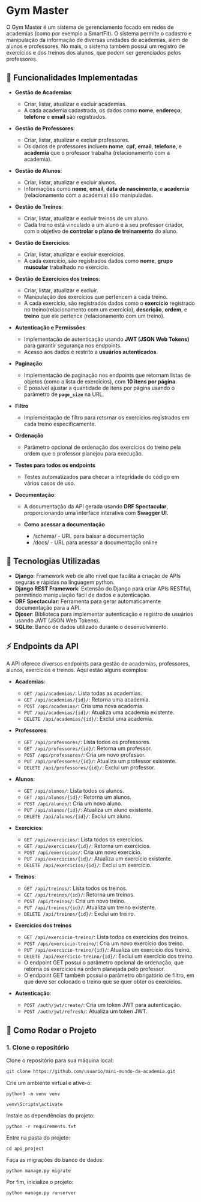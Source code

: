 # **Gym Master**

O Gym Master é um sistema de gerenciamento focado em redes de academias (como por exemplo a SmartFit). O sistema permite o cadastro e manipulação da informação de diversas unidades de academias, além de alunos e professores. No mais, o sistema também possui um registro de exercícios e dos treinos dos alunos, que podem ser gerenciados pelos professores.

## 🧩 **Funcionalidades Implementadas**

- **Gestão de Academias**:
  - Criar, listar, atualizar e excluir academias.
  - A cada academia cadastrada, os dados como **nome**, **endereço**, **telefone** e **email** são registrados.

- **Gestão de Professores**:
  - Criar, listar, atualizar e excluir professores.
  - Os dados de professores incluem **nome**, **cpf**, **email**, **telefone**, e **academia** que o professor trabalha (relacionamento com a academia).

- **Gestão de Alunos**:
  - Criar, listar, atualizar e excluir alunos.
  - Informações como **nome**, **email**, **data de nascimento**, e **academia** (relacionamento com a academia) são manipuladas.

- **Gestão de Treinos**:
  - Criar, listar, atualizar e excluir treinos de um aluno.
  - Cada treino está vinculado a um aluno e a seu professor criador, com o objetivo de **controlar o plano de treinamento** do aluno.
 
- **Gestão de Exercícios**:
  - Criar, listar, atualizar e excluir exercícios.
  - A cada exercício, são registrados dados como **nome**, **grupo muscular** trabalhado no exercício.

- **Gestão de Exercícios dos treinos**:
  - Criar, listar, atualizar e excluir.
  - Manipulação dos exercícios que pertencem a cada treino.
  - A cada exercício, são registrados dados como o **exercício** registrado no treino(relacionamento com um exercício), **descrição**, **ordem**, e **treino** que ele pertence (relacionamento com um treino).
 
- **Autenticação e Permissões**:
  - Implementação de autenticação usando **JWT (JSON Web Tokens)** para garantir segurança nos endpoints.
  - Acesso aos dados é restrito a **usuários autenticados**.

- **Paginação**:
  - Implementação de paginação nos endpoints que retornam listas de objetos (como a lista de exercícios), com **10 itens por página**.
  - É possível ajustar a quantidade de itens por página usando o parâmetro de **`page_size`** na URL.
 
- **Filtro**
  - Implementação de filtro para retornar os exercícios registrados em cada treino especificamente.
 
- **Ordenação**
  - Parâmetro opcional de ordenação dos exercícios do treino pela ordem que o professor planejou para execução.

- **Testes para todos os endpoints**
  - Testes automatizados para checar a integridade do código em vários casos de uso.

- **Documentação**:
  - A documentação da API gerada usando **DRF Spectacular**, proporcionando uma interface interativa com **Swagger UI**.

  - **Como acessar a documentação**
    - /schema/ - URL para baixar a documentação
    - /docs/ - URL para acessar a documentação online


## 🚀 **Tecnologias Utilizadas**

- **Django**: Framework web de alto nível que facilita a criação de APIs seguras e rápidas na linguagem python.
- **Django REST Framework**: Extensão do Django para criar APIs RESTful, permitindo manipulação fácil de dados e autenticação.
- **DRF Spectacular**: Ferramenta para gerar automaticamente documentação para a API.
- **Djoser**: Biblioteca para implementar autenticação e registro de usuários usando JWT (JSON Web Tokens).
- **SQLite**: Banco de dados utilizado durante o desenvolvimento.
  
## ⚡ **Endpoints da API**

A API oferece diversos endpoints para gestão de academias, professores, alunos, exercícios e treinos. Aqui estão alguns exemplos:

- **Academias**:
  - `GET /api/academias/`: Lista todas as academias.
  - `GET /api/academias/{id}/`: Retorna uma academia.
  - `POST /api/academias/`: Cria uma nova academia.
  - `PUT /api/academias/{id}/`: Atualiza uma academia existente.
  - `DELETE /api/academias/{id}/`: Exclui uma academia.

- **Professores**:
  - `GET /api/professores/`: Lista todos os professores.
  - `GET /api/professores/{id}/`: Retorna um professor.
  - `POST /api/professores/`: Cria um novo professor.
  - `PUT /api/professores/{id}/`: Atualiza um professor existente.
  - `DELETE /api/professores/{id}/`: Exclui um professor.

- **Alunos**:
  - `GET /api/alunos/`: Lista todos os alunos.
  - `GET /api/alunos/{id}/`: Retorna um alunos.
  - `POST /api/alunos/`: Cria um novo aluno.
  - `PUT /api/alunos/{id}/`: Atualiza um aluno existente.
  - `DELETE /api/alunos/{id}/`: Exclui um aluno.

- **Exercícios**:
  - `GET /api/exercicios/`: Lista todos os exercícios.
  - `GET /api/exercicios/{id}/`: Retorna um exercícios.
  - `POST /api/exercicios/`: Cria um novo exercício.
  - `PUT /api/exercicios/{id}/`: Atualiza um exercício existente.
  - `DELETE /api/exercicios/{id}/`: Exclui um exercício.

- **Treinos**:
  - `GET /api/treinos/`: Lista todos os treinos.
  - `GET /api/treinos/{id}/`: Retorna um treinos.
  - `POST /api/treinos/`: Cria um novo treino.
  - `PUT /api/treinos/{id}/`: Atualiza um treino existente.
  - `DELETE /api/treinos/{id}/`: Exclui um treino.
 
- **Exercícios dos treinos**
  - `GET /api/exercicio-treino/`: Lista todos os exercícios dos treinos.
  - `POST /api/exercicio-treino/`: Cria um novo exercício dos treino.
  - `PUT /api/exercicio-treino/{id}/`: Atualiza um exercício dos treino.
  - `DELETE /api/exercicio-treino/{id}/`: Exclui um exercício dos treino.
  - O endpoint GET possui o parâmetro opcional de ordenação, que retorna os exercícios na ordem planejada pelo professor.
  - O endpoint GET também possui o parâmetro obrigatório de filtro, em que deve ser colocado o treino que se quer obter os exercícios.

- **Autenticação**:
  - `POST /auth/jwt/create/`: Cria um token JWT para autenticação.
  - `POST /auth/jwt/refresh/`: Atualiza um token JWT.

## 📝 **Como Rodar o Projeto**

### 1. **Clone o repositório**

Clone o repositório para sua máquina local:

```bash
git clone https://github.com/usuario/mini-mundo-da-academia.git
```
Crie um ambiente virtual e ative-o:
```
python3 -m venv venv
```
```
venv\Scripts\activate
```
Instale as dependências do projeto:
```
python -r requirements.txt
```
Entre na pasta do projeto:
```
cd api_project
```
Faça as migrações do banco de dados:
```
python manage.py migrate
```
Por fim, inicialize o projeto:
```
python manage.py runserver
```
